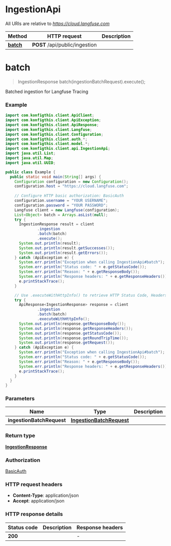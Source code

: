 # IngestionApi

All URIs are relative to *https://cloud.langfuse.com*

| Method | HTTP request | Description |
|------------- | ------------- | -------------|
| [**batch**](IngestionApi.md#batch) | **POST** /api/public/ingestion |  |


<a name="batch"></a>
# **batch**
> IngestionResponse batch(ingestionBatchRequest).execute();



Batched ingestion for Langfuse Tracing

### Example
```java
import com.konfigthis.client.ApiClient;
import com.konfigthis.client.ApiException;
import com.konfigthis.client.ApiResponse;
import com.konfigthis.client.Langfuse;
import com.konfigthis.client.Configuration;
import com.konfigthis.client.auth.*;
import com.konfigthis.client.model.*;
import com.konfigthis.client.api.IngestionApi;
import java.util.List;
import java.util.Map;
import java.util.UUID;

public class Example {
  public static void main(String[] args) {
    Configuration configuration = new Configuration();
    configuration.host = "https://cloud.langfuse.com";
    
    // Configure HTTP basic authorization: BasicAuth
    configuration.username = "YOUR USERNAME";
    configuration.password = "YOUR PASSWORD";
    Langfuse client = new Langfuse(configuration);
    List<Object> batch = Arrays.asList(null);
    try {
      IngestionResponse result = client
              .ingestion
              .batch(batch)
              .execute();
      System.out.println(result);
      System.out.println(result.getSuccesses());
      System.out.println(result.getErrors());
    } catch (ApiException e) {
      System.err.println("Exception when calling IngestionApi#batch");
      System.err.println("Status code: " + e.getStatusCode());
      System.err.println("Reason: " + e.getResponseBody());
      System.err.println("Response headers: " + e.getResponseHeaders());
      e.printStackTrace();
    }

    // Use .executeWithHttpInfo() to retrieve HTTP Status Code, Headers and Request
    try {
      ApiResponse<IngestionResponse> response = client
              .ingestion
              .batch(batch)
              .executeWithHttpInfo();
      System.out.println(response.getResponseBody());
      System.out.println(response.getResponseHeaders());
      System.out.println(response.getStatusCode());
      System.out.println(response.getRoundTripTime());
      System.out.println(response.getRequest());
    } catch (ApiException e) {
      System.err.println("Exception when calling IngestionApi#batch");
      System.err.println("Status code: " + e.getStatusCode());
      System.err.println("Reason: " + e.getResponseBody());
      System.err.println("Response headers: " + e.getResponseHeaders());
      e.printStackTrace();
    }
  }
}

```

### Parameters

| Name | Type | Description  | Notes |
|------------- | ------------- | ------------- | -------------|
| **ingestionBatchRequest** | [**IngestionBatchRequest**](IngestionBatchRequest.md)|  | |

### Return type

[**IngestionResponse**](IngestionResponse.md)

### Authorization

[BasicAuth](../README.md#BasicAuth)

### HTTP request headers

 - **Content-Type**: application/json
 - **Accept**: application/json

### HTTP response details
| Status code | Description | Response headers |
|-------------|-------------|------------------|
| **200** |  |  -  |

